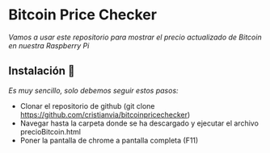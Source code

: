 # Bitcoin Price Checker

_Vamos a usar este repositorio para mostrar el precio actualizado de Bitcoin en nuestra Raspberry Pi_

## Instalación 🚀

_Es muy sencillo, solo debemos seguir estos pasos:_
* Clonar el repositorio de github (git clone https://github.com/cristianvia/bitcoinpricechecker)
* Navegar hasta la carpeta donde se ha descargado y ejecutar el archivo precioBitcoin.html
* Poner la pantalla de chrome a pantalla completa (F11)